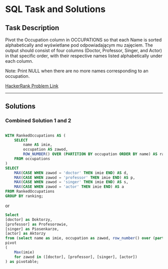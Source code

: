 # SQL Task and Solutions

## Task Description

Pivot the Occupation column in OCCUPATIONS so that each Name is sorted alphabetically and wyświetlane pod odpowiadającym mu zajęciem. 
The output should consist of four columns (Doctor, Professor, Singer, and Actor) in that specific order, with their respective names listed alphabetically under each column.

Note: Print NULL when there are no more names corresponding to an occupation.

[HackerRank Problem Link](https://www.hackerrank.com/challenges/occupations/problem?isFullScreen=true)

---

## Solutions

### Combined Solution 1 and 2

```sql

WITH RankedOccupations AS (
    SELECT 
        name AS imie,
        occupation AS zawod,
        ROW_NUMBER() OVER (PARTITION BY occupation ORDER BY name) AS ranking
    FROM occupations
)
SELECT 
    MAX(CASE WHEN zawod = 'doctor' THEN imie END) AS d,
    MAX(CASE WHEN zawod = 'professor' THEN imie END) AS p,
    MAX(CASE WHEN zawod = 'singer' THEN imie END) AS s,
    MAX(CASE WHEN zawod = 'actor' THEN imie END) AS a
FROM RankedOccupations
GROUP BY ranking;
```
or
```sql
Select
[doctor] as Doktorzy,
[professor] as Profesorowie,
[singer] as Piosenkarze,
[actor] as Aktorzy
from (select name as imie, occupation as zawod, row_number() over (partition by occupation order by name) as ranking from occupations) as tabelarank
pivot
(
    Max(imie)
    for zawod in ([doctor], [professor], [singer], [actor])
) as pivotable;
```
